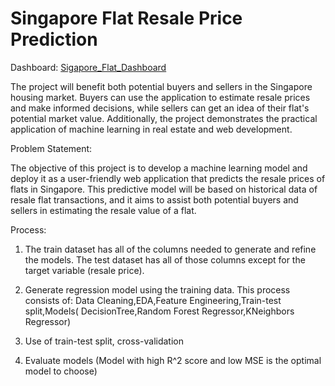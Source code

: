 # Singapore Flat Resale Price Prediction

Dashboard: [Sigapore_Flat_Dashboard](https://singapore-falt-resale-price-prediction.onrender.com)

The project will benefit both potential buyers and sellers in the Singapore housing market. Buyers can use the application to estimate resale prices and make informed decisions, while sellers can get an idea of their flat's potential market value. Additionally, the project demonstrates the practical application of machine learning in real estate and web development.

Problem Statement:

The objective of this project is to develop a machine learning model and deploy it as a user-friendly web application that predicts the resale prices of flats in Singapore. This predictive model will be based on historical data of resale flat transactions, and it aims to assist both potential buyers and sellers in estimating the resale value of a flat.

Process:

1. The train dataset has all of the columns needed to generate and refine the models. The test dataset has all of those columns except for the target variable (resale price).

2. Generate regression model using the training data. This process consists of: Data Cleaning,EDA,Feature Engineering,Train-test split,Models( DecisionTree,Random Forest Regressor,KNeighbors Regressor)

3. Use of train-test split, cross-validation
4. Evaluate models (Model with high R^2 score and low MSE is the optimal model to choose)
